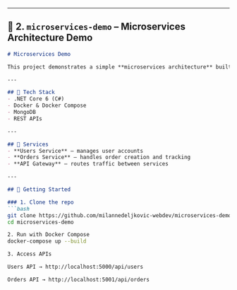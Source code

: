 
---

## 📌 2. `microservices-demo` – Microservices Architecture Demo
```markdown
# Microservices Demo  

This project demonstrates a simple **microservices architecture** built with **.NET Core, Docker, and MongoDB**.  

---

## 🔧 Tech Stack  
- .NET Core 6 (C#)  
- Docker & Docker Compose  
- MongoDB  
- REST APIs  

---

## 📂 Services  
- **Users Service** – manages user accounts  
- **Orders Service** – handles order creation and tracking  
- **API Gateway** – routes traffic between services  

---

## 🚀 Getting Started  

### 1. Clone the repo  
```bash
git clone https://github.com/milannedeljkovic-webdev/microservices-demo.git
cd microservices-demo

2. Run with Docker Compose
docker-compose up --build

3. Access APIs

Users API → http://localhost:5000/api/users

Orders API → http://localhost:5001/api/orders
